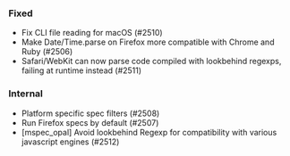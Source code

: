 <!--
### Internal
### Changed
### Added
### Removed
### Deprecated
### Performance
### Fixed
-->

### Fixed

- Fix CLI file reading for macOS (#2510)
- Make Date/Time.parse on Firefox more compatible with Chrome and Ruby (#2506)
- Safari/WebKit can now parse code compiled with lookbehind regexps, failing at runtime instead (#2511)

### Internal

- Platform specific spec filters (#2508)
- Run Firefox specs by default (#2507)
- [mspec_opal] Avoid lookbehind Regexp for compatibility with various javascript engines (#2512)
